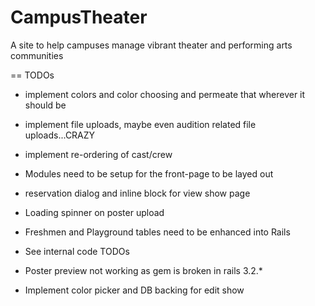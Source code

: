CampusTheater
=============

A site to help campuses manage vibrant theater and performing arts communities

== TODOs
- implement colors and color choosing and permeate that wherever it should be
- implement file uploads, maybe even audition related file uploads...CRAZY
- implement re-ordering of cast/crew
- Modules need to be setup for the front-page to be layed out
- reservation dialog and inline block for view show page


- Loading spinner on poster upload
- Freshmen and Playground tables need to be enhanced into Rails
- See internal code TODOs
- Poster preview not working as gem is broken in rails 3.2.*
- Implement color picker and DB backing for edit show